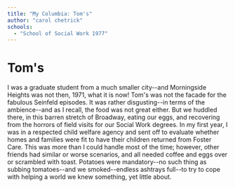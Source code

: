 ```yaml
---
title: "My Columbia: Tom's"
author: "carol chetrick"
schools:
  - "School of Social Work 1977"
---
```


# Tom's

I was a graduate student from a much smaller city--and Morningside Heights was not then, 1971, what it is now! Tom's was not the facade for the fabulous Seinfeld episodes. It was rather disgusting--in terms of the ambience--and as I recall, the food was not great either. But we huddled there, in this barren stretch of Broadway, eating our eggs, and recovering from the horrors of field visits for our Social Work degrees. In my first year, I was in a respected child welfare agency and sent off to evaluate whether homes and families were fit to have their children returned from Foster Care. This was more than I could handle most of the time; however, other friends had similar or worse scenarios, and all needed coffee and eggs over or scrambled with toast. Potatoes were mandatory--no such thing as subbing tomatoes--and we smoked--endless ashtrays full--to try to cope with helping a world we knew something, yet little about.
